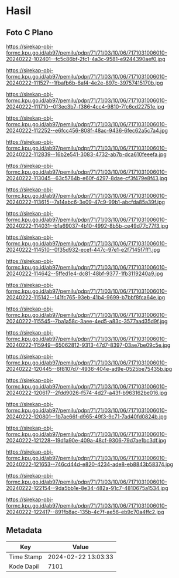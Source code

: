 # Hasil

## Foto C Plano

https://sirekap-obj-formc.kpu.go.id/ab97/pemilu/pdpr/71/71/03/10/06/7171031006010-20240222-102401--fc5c86bf-2fc1-4a3c-9581-e9244390aef0.jpg

https://sirekap-obj-formc.kpu.go.id/ab97/pemilu/pdpr/71/71/03/10/06/7171031006010-20240222-111527--1fbafb6b-6af4-4e2e-897c-39757415170b.jpg

https://sirekap-obj-formc.kpu.go.id/ab97/pemilu/pdpr/71/71/03/10/06/7171031006010-20240222-111710--0f3ec3b7-f386-4cc4-9810-7fc6cd22751e.jpg

https://sirekap-obj-formc.kpu.go.id/ab97/pemilu/pdpr/71/71/03/10/06/7171031006010-20240222-112252--e6fcc456-808f-48ac-9436-6fec62a5c7a4.jpg

https://sirekap-obj-formc.kpu.go.id/ab97/pemilu/pdpr/71/71/03/10/06/7171031006010-20240222-112839--16b2e541-3083-4732-ab7b-dca610feeefa.jpg

https://sirekap-obj-formc.kpu.go.id/ab97/pemilu/pdpr/71/71/03/10/06/7171031006010-20240222-113045--63c5764b-e60f-4297-8dae-cf3f479e8f43.jpg

https://sirekap-obj-formc.kpu.go.id/ab97/pemilu/pdpr/71/71/03/10/06/7171031006010-20240222-113615--7a14abc6-3e09-47c9-99b1-abcfda85a39f.jpg

https://sirekap-obj-formc.kpu.go.id/ab97/pemilu/pdpr/71/71/03/10/06/7171031006010-20240222-114031--b1a69037-4b10-4992-8b5b-ce49d77c77f3.jpg

https://sirekap-obj-formc.kpu.go.id/ab97/pemilu/pdpr/71/71/03/10/06/7171031006010-20240222-114510--0f35d932-ecef-447c-97e1-e2f7145f7ff1.jpg

https://sirekap-obj-formc.kpu.go.id/ab97/pemilu/pdpr/71/71/03/10/06/7171031006010-20240222-114642--5ffed1e4-dc81-48bf-9377-1fb3119240a9.jpg

https://sirekap-obj-formc.kpu.go.id/ab97/pemilu/pdpr/71/71/03/10/06/7171031006010-20240222-115142--141fc765-93eb-41b4-9699-b7bbf8fca64e.jpg

https://sirekap-obj-formc.kpu.go.id/ab97/pemilu/pdpr/71/71/03/10/06/7171031006010-20240222-115545--7ba1a58c-3aee-4ed5-a83c-3577aad35d9f.jpg

https://sirekap-obj-formc.kpu.go.id/ab97/pemilu/pdpr/71/71/03/10/06/7171031006010-20240222-115949--65062812-9313-47d7-8397-03ae7be09c5e.jpg

https://sirekap-obj-formc.kpu.go.id/ab97/pemilu/pdpr/71/71/03/10/06/7171031006010-20240222-120445--6f8107d7-4936-404e-ad9e-0525be75435b.jpg

https://sirekap-obj-formc.kpu.go.id/ab97/pemilu/pdpr/71/71/03/10/06/7171031006010-20240222-120617--2fdd9026-f574-4d27-a43f-b963162be016.jpg

https://sirekap-obj-formc.kpu.go.id/ab97/pemilu/pdpr/71/71/03/10/06/7171031006010-20240222-120801--1b7ae66f-d965-49f3-9c71-7ad40fd0824b.jpg

https://sirekap-obj-formc.kpu.go.id/ab97/pemilu/pdpr/71/71/03/10/06/7171031006010-20240222-121228--19d1a90e-409a-48cf-9306-79d7ae1bc3df.jpg

https://sirekap-obj-formc.kpu.go.id/ab97/pemilu/pdpr/71/71/03/10/06/7171031006010-20240222-121653--746cd44d-e820-4234-ade8-eb8843b58374.jpg

https://sirekap-obj-formc.kpu.go.id/ab97/pemilu/pdpr/71/71/03/10/06/7171031006010-20240222-122154--9da5bb1e-8e34-482a-91c7-4810675a1534.jpg

https://sirekap-obj-formc.kpu.go.id/ab97/pemilu/pdpr/71/71/03/10/06/7171031006010-20240222-122417--891fb8ac-135b-4c7f-ae56-eb9c70a4ffc2.jpg


## Metadata

| Key        | Value               |
| ---------- | ------------------- |
| Time Stamp | 2024-02-22 13:03:33 |
| Kode Dapil | 7101                |



